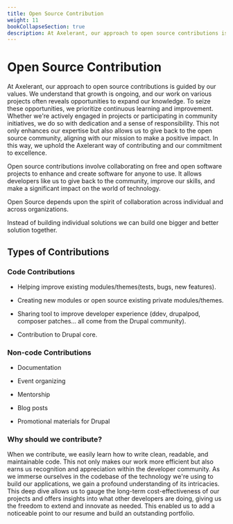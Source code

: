 ```yaml
---
title: Open Source Contribution
weight: 11
bookCollapseSection: true
description: At Axelerant, our approach to open source contributions is guided by our values. We understand that growth is ongoing, and our work on various projects often reveals opportunities to expand our knowledge. To seize these opportunities, we prioritize continuous learning and improvement. Whether we're actively engaged in projects or participating in community initiatives, we do so with dedication and a sense of responsibility. This not only enhances our expertise but also allows us to give back to the open source community, aligning with our mission to make a positive impact. In this way, we uphold the Axelerant way of contributing and our commitment to excellence.
---
```


# Open Source Contribution

At Axelerant, our approach to open source contributions is guided by our values. We understand that growth is ongoing, and our work on various projects often reveals opportunities to expand our knowledge. To seize these opportunities, we prioritize continuous learning and improvement. Whether we're actively engaged in projects or participating in community initiatives, we do so with dedication and a sense of responsibility. This not only enhances our expertise but also allows us to give back to the open source community, aligning with our mission to make a positive impact. In this way, we uphold the Axelerant way of contributing and our commitment to excellence.

Open source contributions involve collaborating on free and open software projects to enhance and create software for anyone to use. It allows developers like us to give back to the community, improve our skills, and make a significant impact on the world of technology.

Open Source depends upon the spirit of collaboration across individual and across organizations.

Instead of building individual solutions we can build one bigger and better solution together.

## Types of Contributions

### Code Contributions

- Helping improve existing modules/themes(tests, bugs, new features).

- Creating new modules or open source existing private modules/themes.

- Sharing tool to improve developer experience (ddev, drupalpod, composer patches… all come from the Drupal community).

- Contribution to Drupal core.

### Non-code Contributions

- Documentation

- Event organizing

- Mentorship

- Blog posts

- Promotional materials for Drupal

### Why should we contribute?

When we contribute, we easily learn how to write clean, readable, and maintainable code. This not only makes our work more efficient but also earns us recognition and appreciation within the developer community. As we immerse ourselves in the codebase of the technology we're using to build our applications, we gain a profound understanding of its intricacies. This deep dive allows us to gauge the long-term cost-effectiveness of our projects and offers insights into what other developers are doing, giving us the freedom to extend and innovate as needed. This enabled us to add a noticeable point to our resume and build an outstanding portfolio.
